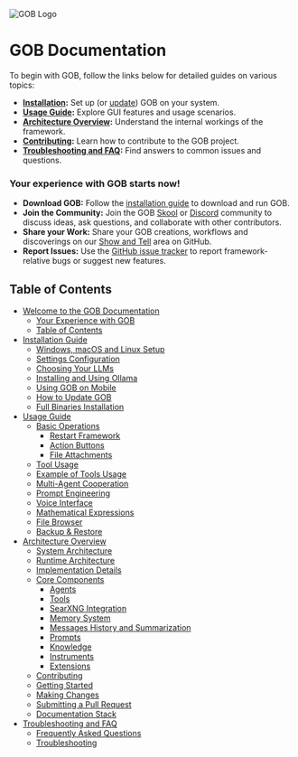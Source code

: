 ![GOB Logo](res/header.png)
# GOB Documentation
To begin with GOB, follow the links below for detailed guides on various topics:

- **[Installation](installation.md):** Set up (or [update](installation.md#how-to-update-gob)) GOB on your system.
- **[Usage Guide](usage.md):** Explore GUI features and usage scenarios.
- **[Architecture Overview](architecture.md):** Understand the internal workings of the framework.
- **[Contributing](contribution.md):** Learn how to contribute to the GOB project.
- **[Troubleshooting and FAQ](troubleshooting.md):** Find answers to common issues and questions.

### Your experience with GOB starts now!

- **Download GOB:** Follow the [installation guide](installation.md) to download and run GOB.
- **Join the Community:** Join the GOB [Skool](https://www.skool.com/gob) or [Discord](https://discord.gg/B8KZKNsPpj) community to discuss ideas, ask questions, and collaborate with other contributors.
- **Share your Work:** Share your GOB creations, workflows and discoverings on our [Show and Tell](https://github.com/gobai/gob/discussions/categories/show-and-tell) area on GitHub.
- **Report Issues:** Use the [GitHub issue tracker](https://github.com/gobai/gob/issues) to report framework-relative bugs or suggest new features.

## Table of Contents

- [Welcome to the GOB Documentation](#gob-documentation)
  - [Your Experience with GOB](#your-experience-with-gob-starts-now)
  - [Table of Contents](#table-of-contents)
- [Installation Guide](installation.md)
  - [Windows, macOS and Linux Setup](installation.md#windows-macos-and-linux-setup-guide)
  - [Settings Configuration](installation.md#settings-configuration)
  - [Choosing Your LLMs](installation.md#choosing-your-llms)
  - [Installing and Using Ollama](installation.md#installing-and-using-ollama-local-models)
  - [Using GOB on Mobile](installation.md#using-gob-on-your-mobile-device)
  - [How to Update GOB](installation.md#how-to-update-gob)
  - [Full Binaries Installation](installation.md#in-depth-guide-for-full-binaries-installation)
- [Usage Guide](usage.md)
  - [Basic Operations](usage.md#basic-operations)
    - [Restart Framework](usage.md#restart-framework)
    - [Action Buttons](usage.md#action-buttons)
    - [File Attachments](usage.md#file-attachments)
  - [Tool Usage](usage.md#tool-usage)
  - [Example of Tools Usage](usage.md#example-of-tools-usage-web-search-and-code-execution)
  - [Multi-Agent Cooperation](usage.md#multi-agent-cooperation)
  - [Prompt Engineering](usage.md#prompt-engineering)
  - [Voice Interface](usage.md#voice-interface)
  - [Mathematical Expressions](usage.md#mathematical-expressions)
  - [File Browser](usage.md#file-browser)
  - [Backup & Restore](usage.md#backup--restore)
- [Architecture Overview](architecture.md)
  - [System Architecture](architecture.md#system-architecture)
  - [Runtime Architecture](architecture.md#runtime-architecture)
  - [Implementation Details](architecture.md#implementation-details)
  - [Core Components](architecture.md#core-components)
    - [Agents](architecture.md#1-agents)
    - [Tools](architecture.md#2-tools)
    - [SearXNG Integration](architecture.md#searxng-integration)
    - [Memory System](architecture.md#3-memory-system)
    - [Messages History and Summarization](archicture.md#messages-history-and-summarization)
    - [Prompts](architecture.md#4-prompts)
    - [Knowledge](architecture.md#5-knowledge)
    - [Instruments](architecture.md#6-instruments)
    - [Extensions](architecture.md#7-extensions)
  - [Contributing](contribution.md)
  - [Getting Started](contribution.md#getting-started)
  - [Making Changes](contribution.md#making-changes)
  - [Submitting a Pull Request](contribution.md#submitting-a-pull-request)
  - [Documentation Stack](contribution.md#documentation-stack)
- [Troubleshooting and FAQ](troubleshooting.md)
  - [Frequently Asked Questions](troubleshooting.md#frequently-asked-questions)
  - [Troubleshooting](troubleshooting.md#troubleshooting)
